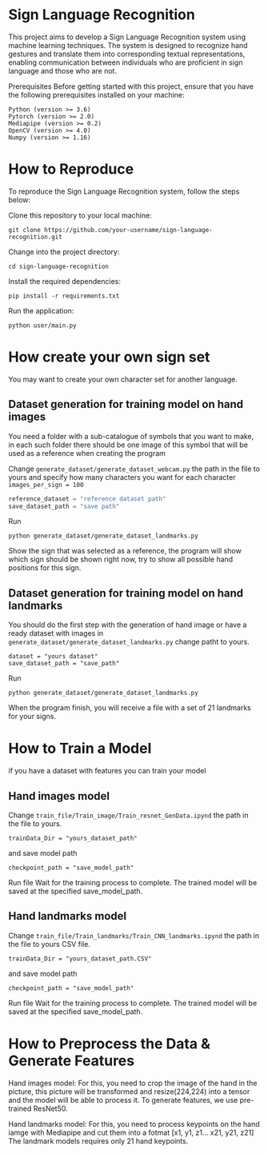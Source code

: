 # Sign Language Recognition
This project aims to develop a Sign Language Recognition system using machine learning techniques. The system is designed to recognize hand gestures and translate them into corresponding textual representations, enabling communication between individuals who are proficient in sign language and those who are not.

Prerequisites
Before getting started with this project, ensure that you have the following prerequisites installed on your machine:
```
Python (version >= 3.6)
Pytorch (version >= 2.0)
Mediapipe (version >= 0.2)
OpenCV (version >= 4.0)
Numpy (version >= 1.16)
```
# How to Reproduce
To reproduce the Sign Language Recognition system, follow the steps below:

Clone this repository to your local machine:
```
git clone https://github.com/your-username/sign-language-recognition.git
```
Change into the project directory:
```
cd sign-language-recognition
```
Install the required dependencies:
```
pip install -r requirements.txt
```
Run the application:
```
python user/main.py
```
# How create your own sign set
You may want to create your own character set for another language.
## Dataset generation for training model on hand images
You need a folder with a sub-catalogue of symbols that you want to make, in each such folder there should be one image of this symbol that will be used as a reference when creating the program

Change ```generate_dataset/generate_dataset_webcam.py``` the path in the file to yours 
and specify how many characters you want for each character ```images_per_sign = 100```

``` python 
reference_dataset = "reference dataset path"
save_dataset_path = "save path"
```
Run 
```
python generate_dataset/generate_dataset_landmarks.py
```
Show the sign that was selected as a reference, the program will show which sign should be shown right now, try to show all possible hand positions for this sign.

## Dataset generation for training model on hand landmarks 
You should do the first step with the generation of hand image or have a ready dataset with images
in ```generate_dataset/generate_dataset_landmarks.py``` change patht to yours.

```
dataset = "yours dataset"
save_dataset_path = "save_path"
```

Run 
```
python generate_dataset/generate_dataset_landmarks.py
```
When the program finish, you will receive a file with a set of 21 landmarks for your signs.
# How to Train a Model
if you have a dataset with features you can train your model

## Hand images model
Change ```train_file/Train_image/Train_resnet_GenData.ipynd``` the path in the file to yours.

```
trainData_Dir = "yours_dataset_path"
```
and save model path 
```
checkpoint_path = "save_model_path"
```
Run file
Wait for the training process to complete. The trained model will be saved at the specified save_model_path.

## Hand landmarks model
Change ```train_file/Train_landmarks/Train_CNN_landmarks.ipynd``` the path in the file to yours CSV file.

```
trainData_Dir = "yours_dataset_path.CSV"
```
and save model path 
```
checkpoint_path = "save_model_path"
```
Run file
Wait for the training process to complete. The trained model will be saved at the specified save_model_path.

# How to Preprocess the Data & Generate Features
Hand images model:
For this, you need to crop the image of the hand in the picture, this picture will be transformed and resize(224,224) into a tensor and the model will be able to process it.
To generate features, we use pre-trained ResNet50.

Hand landmarks model:
For this, you need to process keypoints on the hand iamge with Mediapipe and cut them into a fotmat [x1, y1, z1... x21, y21, z21] 
The landmark models requires only 21 hand keypoints.
